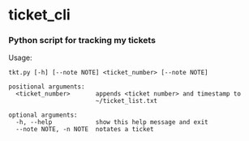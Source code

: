 # ticket_cli

### Python script for tracking my tickets

Usage:
```
tkt.py [-h] [--note NOTE] <ticket_number> [--note NOTE]

positional arguments:
  <ticket_number>       appends <ticket number> and timestamp to
                        ~/ticket_list.txt

optional arguments:
  -h, --help            show this help message and exit
  --note NOTE, -n NOTE  notates a ticket
  ```
